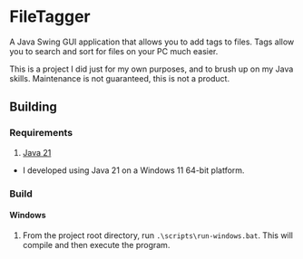 # FileTagger

A Java Swing GUI application that allows you to add tags to files. Tags allow you to search and sort for files on your PC much easier.

This is a project I did just for my own purposes, and to brush up on my Java skills. Maintenance is not guaranteed, this is not a product.

## Building

### Requirements

1. [Java 21](https://jdk.java.net/21/)
  - I developed using Java 21 on a Windows 11 64-bit platform.

### Build

#### Windows

1. From the project root directory, run `.\scripts\run-windows.bat`. This will compile and then execute the program.
